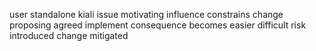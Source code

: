 user standalone kiali issue motivating influence constrains change proposing agreed implement consequence becomes easier difficult risk introduced change mitigated